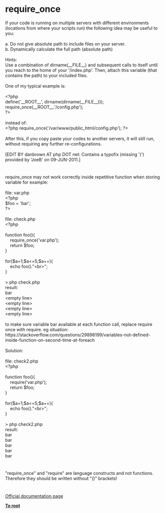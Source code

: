 # require_once




<div class="phpcode"><span class="html">
If your code is running on multiple servers with different environments (locations from where your scripts run) the following idea may be useful to you:
<br>
<br>a. Do not give absolute path to include files on your server.
<br>b. Dynamically calculate the full path (absolute path)
<br>
<br>Hints:
<br>Use a combination of dirname(__FILE__) and subsequent calls to itself until you reach to the home of your &apos;/index.php&apos;. Then, attach this variable (that contains the path) to your included files.
<br>
<br>One of my typical example is:
<br>
<br><span class="default">&lt;?php
<br>define</span><span class="keyword">(</span><span class="string">&apos;__ROOT__&apos;</span><span class="keyword">, </span><span class="default">dirname</span><span class="keyword">(</span><span class="default">dirname</span><span class="keyword">(</span><span class="default">__FILE__</span><span class="keyword">)));
<br>require_once(</span><span class="default">__ROOT__</span><span class="keyword">.</span><span class="string">&apos;/config.php&apos;</span><span class="keyword">);
<br></span><span class="default">?&gt;
<br></span>
<br>instead of:
<br><span class="default">&lt;?php </span><span class="keyword">require_once(</span><span class="string">&apos;/var/www/public_html/config.php&apos;</span><span class="keyword">); </span><span class="default">?&gt;
<br></span>
<br>After this, if you copy paste your codes to another servers, it will still run, without requiring any further re-configurations.
<br>
<br>[EDIT BY danbrown AT php DOT net: Contains a typofix (missing &apos;)&apos;) provided by &apos;JoeB&apos; on 09-JUN-2011.]</span>
</div>
  

#


<div class="phpcode"><span class="html">
require_once may not work correctly inside repetitive function when storing variable for example:<br><br>file: var.php<br><span class="default">&lt;?php<br>$foo </span><span class="keyword">= </span><span class="string">&apos;bar&apos;</span><span class="keyword">;<br></span><span class="default">?&gt;<br></span><br>file: check.php<br><span class="default">&lt;?php<br><br></span><span class="keyword">function </span><span class="default">foo</span><span class="keyword">(){<br>&#xA0; &#xA0; require_once(</span><span class="string">&apos;var.php&apos;</span><span class="keyword">);<br>&#xA0; &#xA0; return </span><span class="default">$foo</span><span class="keyword">;<br>}<br><br>for(</span><span class="default">$a</span><span class="keyword">=</span><span class="default">1</span><span class="keyword">;</span><span class="default">$a</span><span class="keyword">&lt;=</span><span class="default">5</span><span class="keyword">;</span><span class="default">$a</span><span class="keyword">++){<br>&#xA0; &#xA0; echo </span><span class="default">foo</span><span class="keyword">().</span><span class="string">&quot;&lt;br&gt;&quot;</span><span class="keyword">;<br>}<br><br>&gt; </span><span class="default">php check</span><span class="keyword">.</span><span class="default">php<br>result</span><span class="keyword">: <br></span><span class="default">bar<br></span><span class="keyword">&lt;empty </span><span class="default">line</span><span class="keyword">&gt;<br>&lt;empty </span><span class="default">line</span><span class="keyword">&gt;<br>&lt;empty </span><span class="default">line</span><span class="keyword">&gt;<br>&lt;empty </span><span class="default">line</span><span class="keyword">&gt;<br><br></span><span class="default">to make sure variable bar available at each </span><span class="keyword">function </span><span class="default">call</span><span class="keyword">, </span><span class="default">replace </span><span class="keyword">require </span><span class="default">once with </span><span class="keyword">require. </span><span class="default">eg situation</span><span class="keyword">: </span><span class="default">https</span><span class="keyword">:</span><span class="comment">//stackoverflow.com/questions/29898199/variables-not-defined-inside-function-on-second-time-at-foreach<br><br></span><span class="default">Solution</span><span class="keyword">:<br><br></span><span class="default">file</span><span class="keyword">: </span><span class="default">check2</span><span class="keyword">.</span><span class="default">php<br></span><span class="keyword">&lt;?</span><span class="default">php<br><br></span><span class="keyword">function </span><span class="default">foo</span><span class="keyword">(){<br>&#xA0; &#xA0; require(</span><span class="string">&apos;var.php&apos;</span><span class="keyword">);<br>&#xA0; &#xA0; return </span><span class="default">$foo</span><span class="keyword">;<br>}<br><br>for(</span><span class="default">$a</span><span class="keyword">=</span><span class="default">1</span><span class="keyword">;</span><span class="default">$a</span><span class="keyword">&lt;=</span><span class="default">5</span><span class="keyword">;</span><span class="default">$a</span><span class="keyword">++){<br>&#xA0; &#xA0; echo </span><span class="default">foo</span><span class="keyword">().</span><span class="string">&quot;&lt;br&gt;&quot;</span><span class="keyword">;<br>}<br><br>&gt; </span><span class="default">php check2</span><span class="keyword">.</span><span class="default">php<br>result</span><span class="keyword">:<br></span><span class="default">bar<br>bar<br>bar<br>bar<br>bar</span>
</span>
</div>
  

#


<div class="phpcode"><span class="html">
&quot;require_once&quot; and &quot;require&quot; are language constructs and not functions. Therefore they should be written without &quot;()&quot; brackets!</span>
</div>
  

#

[Official documentation page](https://www.php.net/manual/en/function.require-once.php)

**[To root](/README.md)**